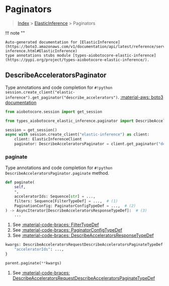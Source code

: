 # Paginators

> [Index](../README.md) > [ElasticInference](./README.md) > Paginators

!!! note ""

    Auto-generated documentation for [ElasticInference](https://boto3.amazonaws.com/v1/documentation/api/latest/reference/services/elastic-inference.html#ElasticInference)
    type annotations stubs module [types-aiobotocore-elastic-inference](https://pypi.org/project/types-aiobotocore-elastic-inference/).

## DescribeAcceleratorsPaginator

Type annotations and code completion for `#!python session.create_client("elastic-inference").get_paginator("describe_accelerators")`.
[:material-aws: boto3 documentation](https://boto3.amazonaws.com/v1/documentation/api/latest/reference/services/elastic-inference.html#ElasticInference.Paginator.DescribeAccelerators)

```python title="Usage example"
from aiobotocore.session import get_session

from types_aiobotocore_elastic_inference.paginator import DescribeAcceleratorsPaginator

session = get_session()
async with session.create_client("elastic-inference") as client:
    client: ElasticInferenceClient
    paginator: DescribeAcceleratorsPaginator = client.get_paginator("describe_accelerators")
```


### paginate

Type annotations and code completion for `#!python DescribeAcceleratorsPaginator.paginate` method.

```python title="Method definition"
def paginate(
    self,
    *,
    acceleratorIds: Sequence[str] = ...,
    filters: Sequence[FilterTypeDef] = ...,  # (1)
    PaginationConfig: PaginatorConfigTypeDef = ...,  # (2)
) -> AsyncIterator[DescribeAcceleratorsResponseTypeDef]:  # (3)
    ...
```

1. See [:material-code-braces: FilterTypeDef](./type_defs.md#filtertypedef) 
2. See [:material-code-braces: PaginatorConfigTypeDef](./type_defs.md#paginatorconfigtypedef) 
3. See [:material-code-braces: DescribeAcceleratorsResponseTypeDef](./type_defs.md#describeacceleratorsresponsetypedef) 


```python title="Usage example with kwargs"
kwargs: DescribeAcceleratorsRequestDescribeAcceleratorsPaginateTypeDef = {  # (1)
    "acceleratorIds": ...,
}

parent.paginate(**kwargs)
```

1. See [:material-code-braces: DescribeAcceleratorsRequestDescribeAcceleratorsPaginateTypeDef](./type_defs.md#describeacceleratorsrequestdescribeacceleratorspaginatetypedef) 
